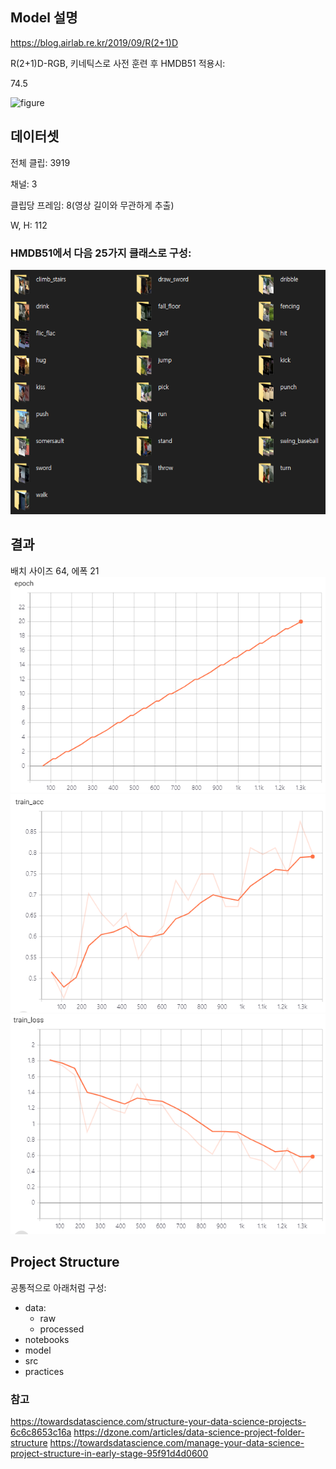 ## Model 설명

https://blog.airlab.re.kr/2019/09/R(2+1)D

R(2+1)D-RGB, 키네틱스로 사전 훈련 후 HMDB51 적용시:

74.5

![figure](https://blog.airlab.re.kr/assets/images/posts/2019-09-19-RD/img4.png)

## 데이터셋

전체 클립: 3919

채널: 3

클립당 프레임: 8(영상 길이와 무관하게 추출)

W, H: 112

### HMDB51에서 다음 25가지 클래스로 구성:

![figure](./_github/classes.PNG)

## 결과

배치 사이즈 64, 에폭 21
![figure](./_github/epoch.PNG)
![figure](./_github/acc.PNG)
![figure](./_github/loss.PNG)

## Project Structure

공통적으로 아래처럼 구성:

- data:
  - raw
  - processed
- notebooks
- model
- src
- practices

### 참고

https://towardsdatascience.com/structure-your-data-science-projects-6c6c8653c16a
https://dzone.com/articles/data-science-project-folder-structure
https://towardsdatascience.com/manage-your-data-science-project-structure-in-early-stage-95f91d4d0600
